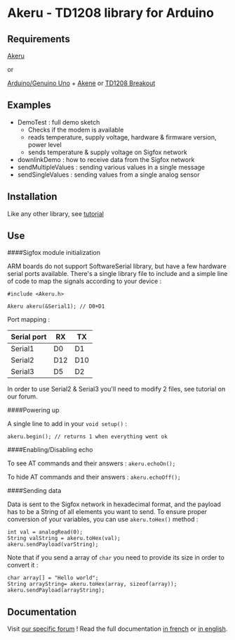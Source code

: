 Akeru - TD1208 library for Arduino
=========

Requirements
------------

[Akeru](http://snootlab.com/lang-en/snootlab-shields/829-akeru-beta-33-en.html)

or

[Arduino/Genuino Uno](http://snootlab.com/lang-en/arduino-genuino-en/956-genuino-uno-arduino-uno-en.html) + [Akene](http://snootlab.com/lang-en/snootlab-shields/889-akene-v1-en.html) or [TD1208 Breakout](http://snootlab.com/lang-en/snootlab-shields/962-breakout-td1208-connectivity-1-year-accessories-en.html)

Examples
--------

* DemoTest : full demo sketch
  * Checks if the modem is available
  * reads temperature, supply voltage, hardware & firmware version, power level
  * sends temperature & supply voltage on Sigfox network
* downlinkDemo : how to receive data from the Sigfox network
* sendMultipleValues : sending various values in a single message
* sendSingleValues  : sending values from a single analog sensor 

Installation
------------

Like any other library, see [tutorial](http://arduino.cc/en/Hacking/Libraries)

Use
--------------------------------------

####Sigfox module initialization

ARM boards do not support SoftwareSerial library, but have a few hardware serial ports available. There's a single library file to include and a simple line of code to map the signals according to your device :

```
#include <Akeru.h>

Akeru akeru(&Serial1); // D0+D1
```

Port mapping :

Serial port | RX  | TX 
----------  | --- | ---
Serial1     | D0  | D1
Serial2     | D12 | D10
Serial3     | D5  | D2

In order to use Serial2 & Serial3 you'll need to modify 2 files, see tutorial on our forum.

####Powering up

A single line to add in your `void setup()` :

```
akeru.begin(); // returns 1 when everything went ok
```

####Enabling/Disabling echo

To see AT commands and their answers : `akeru.echoOn();`

To hide AT commands and their answers : `akeru.echoOff();`

####Sending data

Data is sent to the Sigfox network in hexadecimal format, and the payload has to be a String of all elements you want to send. To ensure proper conversion of your variables, you can use `akeru.toHex()` method :

```
int val = analogRead(0);
String valString = akeru.toHex(val);
akeru.sendPayload(varString);
```
Note that if you send a array of `char` you need to provide its size in order to convert it :
```
char array[] = "Hello world";
String arrayString= akeru.toHex(array, sizeof(array));
akeru.sendPayload(arrayString);
```

Documentation
-------------

Visit [our specific forum](http://forum.snootlab.com/viewforum.php?f=51) !
Read the full documentation [in french](http://forum.snootlab.com/viewtopic.php?f=51&t=1508) or [in english](http://forum.snootlab.com/viewtopic.php?f=51&t=1509).
